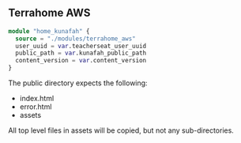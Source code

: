 ## Terrahome AWS

```tf
module "home_kunafah" {
  source = "./modules/terrahome_aws"
  user_uuid = var.teacherseat_user_uuid
  public_path = var.kunafah_public_path
  content_version = var.content_version
}
```

The public directory expects the following:
- index.html
- error.html
- assets

All top level files in assets will be copied, but not any sub-directories.

